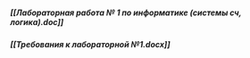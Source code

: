 ##### [[Лабораторная работа № 1 по информатике (системы сч, логика).doc]]
##### [[Требования к лабораторной №1.docx]]
